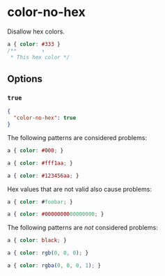# color-no-hex

Disallow hex colors.

<!-- prettier-ignore -->
```css
a { color: #333 }
/**        ↑
 * This hex color */
```

## Options

### `true`

```json
{
  "color-no-hex": true
}
```

The following patterns are considered problems:

<!-- prettier-ignore -->
```css
a { color: #000; }
```

<!-- prettier-ignore -->
```css
a { color: #fff1aa; }
```

<!-- prettier-ignore -->
```css
a { color: #123456aa; }
```

Hex values that are not valid also cause problems:

<!-- prettier-ignore -->
```css
a { color: #foobar; }
```

<!-- prettier-ignore -->
```css
a { color: #0000000000000000; }
```

The following patterns are _not_ considered problems:

<!-- prettier-ignore -->
```css
a { color: black; }
```

<!-- prettier-ignore -->
```css
a { color: rgb(0, 0, 0); }
```

<!-- prettier-ignore -->
```css
a { color: rgba(0, 0, 0, 1); }
```
